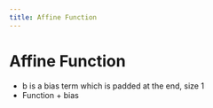 ```yaml
---
title: Affine Function
---
```


# Affine Function
- b is a bias term which is padded at the end, size 1
- Function + bias


















































































